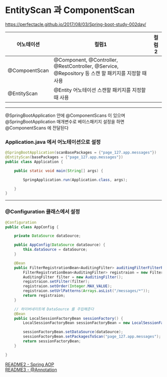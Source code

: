 # EntityScan 과 ComponentScan

https://perfectacle.github.io/2017/08/03/Spring-boot-study-002day/


|어노테이션|컬럼1|컬럼2|
|---|---|---|
|@CompoentScan|@Component, @Controller, @RestController, @Service, @Repository 등 스캔 할 패키지를 지정할 때 사용|
|@EntityScan|@Entity 어노테이션 스캔할 패키지를 지정할 때 사용|

--- 

@SpringBootApplication 안에 @ComponentScans 이 있으며
@SpringBootApplication 매개변수로 베이스패키지 설정을 하면 @ComponentScans 에 전달된다

### Application.java 에서 어노테이션으로 설정
```java
@SpringBootApplication(scanBasePackages = {"page_127.app.messages"})
@EntityScan(basePackages = {"page_127.app.messages"})
public class Application {

    public static void main(String[] args) {

        SpringApplication.run(Application.class, args);

    }
}

```
---
### @Configuration 클래스에서 설정
```java
@Configuration
public class AppConfig {

    private DataSource dataSource;

    public AppConfig(DataSource dataSource) {
        this.dataSource = dataSource;
    }

    @Bean
    public FilterRegistrationBean<AuditingFilter> auditingFilterFilterRegistrationBean() {
        FilterRegistrationBean<AuditingFilter> registraion = new FilterRegistrationBean<>();
        AuditingFilter filter = new AuditingFilter();
        registraion.setFilter(filter);
        registraion.setOrder(Integer.MAX_VALUE);
        registraion.setUrlPatterns(Arrays.asList("/messages/*"));
        return registraion;
    }

    // 하이버네이트에 DataSource 를 주입해준다
    @Bean
    public LocalSessionFactoryBean sessionFactory() {
        LocalSessionFactoryBean sessionFactoryBean = new LocalSessionFactoryBean();

        sessionFactoryBean.setDataSource(dataSource);
        sessionFactoryBean.setPackagesToScan("page_127.app.messages"); // 엔티티 스캔할 패키지를 설정 해주어야 한다
        return sessionFactoryBean;
    }

}
```

[README2 - Spring AOP ](./README2.md)  
[README3 - @Annotation](./README3.md)
